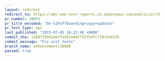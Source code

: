 ```yaml
---
layout: redirect
redirect_to: https://a8c-woo-test-reports.s3.amazonaws.com/public/pr/39055/api/index.html
pr_number: 39055
pr_title_encoded: "On-%2Foffboarding+copy+updates"
pr_test_type: api
last_published: "2023-07-05 16:22:48 +0000"
commit_sha: 1288729162ae2fa263a945755754fc739c5eb335
commit_message: "Fix unit tests"
branch_name: enhancement/38960
passed: true
---
```

